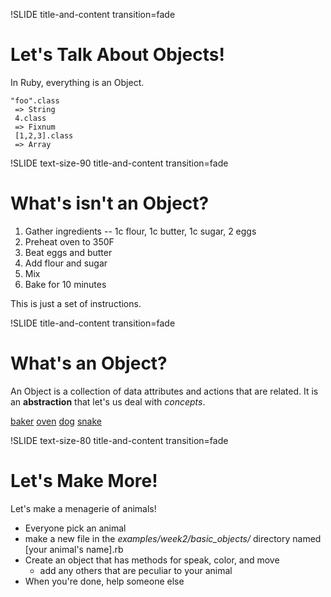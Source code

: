 !SLIDE title-and-content transition=fade

Let's Talk About Objects!
=========================

In Ruby, everything is an Object.

```
"foo".class
 => String
 4.class
 => Fixnum
 [1,2,3].class
 => Array
 ```
!SLIDE text-size-90 title-and-content transition=fade

What's isn't an Object?
=======================

1. Gather ingredients -- 1c flour, 1c butter, 1c sugar, 2 eggs
2. Preheat oven to 350F
3. Beat eggs and butter
4. Add flour and sugar
5. Mix
6. Bake for 10 minutes

This is just a set of instructions.


!SLIDE title-and-content transition=fade

What's an Object?
=================

An Object is a collection of data attributes and actions that are related. It is an **abstraction** that let's us deal with *concepts*.

[baker](resources/basic_objects/baker.rb)
[oven](resources/basic_objects/oven.rb)
[dog](resources/basic_objects/dog.rb)
[snake](resources/basic_objects/snake.rb)

!SLIDE text-size-80 title-and-content transition=fade

Let's Make More!
================

Let's make a menagerie of animals! 

+ Everyone pick an animal
+ make a new file in the *examples/week2/basic_objects/* directory named [your animal's name].rb
+ Create an object that has methods for speak, color, and move
  + add any others that are peculiar to your animal
+ When you're done, help someone else


